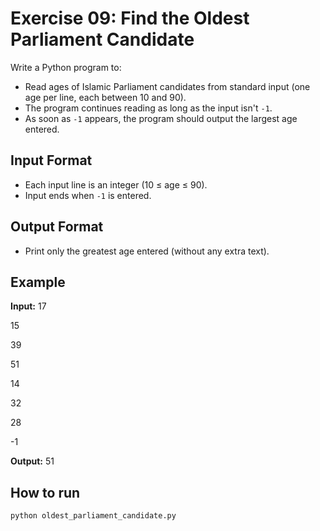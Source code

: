 # Exercise 09: Find the Oldest Parliament Candidate

Write a Python program to:
- Read ages of Islamic Parliament candidates from standard input (one age per line, each between 10 and 90).
- The program continues reading as long as the input isn't `-1`.
- As soon as `-1` appears, the program should output the largest age entered.

## Input Format

- Each input line is an integer (10 ≤ age ≤ 90).
- Input ends when `-1` is entered.

## Output Format

- Print only the greatest age entered (without any extra text).

## Example

**Input:**
17

15

39

51

14

32

28

-1

**Output:**
51


## How to run

```bash
python oldest_parliament_candidate.py
